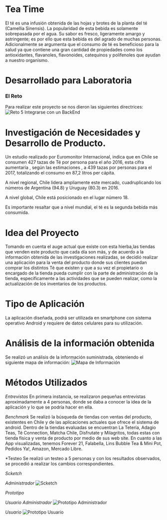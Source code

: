# Tea Time
El té es una infusión obtenida de las hojas y brotes de la planta del té (Camellia Sinensis).
La popularidad de esta bebida es solamente sobrepasada por el agua. Su sabor es fresco, ligeramente amargo y astringente; es por ello que esta bebida es del agrado de muchas personas.
Adicionalmente se argumenta que el consumo de té es beneficioso para la salud ya que contiene una gran cantidad de propiedades como los antioxidantes, flavanoles, flavonoides, catequinos y polifenoles que ayudan a nuestro organismo.

# Desarrollado para Laboratoria
### El Reto
Para realizar este proyecto se nos dieron las siguientes directrices:
![Reto 5 Integrarse con un BackEnd](https://image.ibb.co/hGCq7x/Captura_de_pantalla_2018_03_22_a_la_s_11_11_30_p_m.png)

# Investigación de Necesidades y Desarrollo de Producto.


Un estudio realizado por Euromonitor Internacional, indica que en Chile se consumen 427 tazas de Té por persona para el año 2016, esta cifra aumentaría , según las estimaciones , a 439 tazas por personas para el 2017, totalizando el consumo en 87,2 litros per cápita.

A nivel regional, Chile lidera ampliamente este mercado, cuadruplicando los números de Argentina (94.8) y Uruguay (80.3) en 2016.

A nivel global, Chile está posicionado en el lugar número 18.

Es importante resaltar que a nivel mundial, el té es la segunda bebida más consumida.

# Idea del Proyecto

Tomando en cuenta el auge actual que existe con esta hierba,las tiendas que venden este producto que cada día son más, y de acuerdo a la información obtenida de las investigaciones realizadas, se decidió realizar una aplicación para la venta del producto donde sus clientes puedan comprar los distintos Té que existen y que a su vez el propietario o encargado de la tienda pueda cumplir con la parte de administración de la tienda, específicamente a las actividades que se pueden realizar, como la actualización de los inventarios de los productos.

# Tipo de Aplicación

La aplicación diseñada, podrá ser utilizada en smartphone con sistema operativo Android y requiere de datos celulares para su utilización.



# Análisis de la información obtenida

Se realizó un análisis de la información suministrada, obteniendo el siguiente mapa de información:
![Mapa de Información](https://image.ibb.co/cyvcnx/Captura_de_pantalla_2018_03_23_a_la_s_1_29_10_a_m.png)


# Métodos Utilizados

*Entrevistas*
En primera instancia, se realizaron pequeñas entrevistas aproximadamente a 4 personas, donde se daba a conocer la idea de la aplicación y lo que se podría hacer en ella.

*Benchmark*
	Se realizó la búsqueda de tiendas con ventas del producto, existentes en Chile y de las aplicaciones actuales que ofrece el sistema de android.
	Dentro de la tiendas evaluadas se encuentran La Tetería, Adagio Teas, Té Connection, Matcha Chile, Disfrutate y Milagritos, todas estas con tienda física y venta de producto por medio de sus web site.
	En cuanto a las App visualizadas, tenemos Forever 21, Falabella, Lins Bubble Tea & Mini Pot, Pedidos Ya!, Amazon, Mercado Libre.

*Testeo
	Se realizó un testeo a 5 personas y con los resultados observados, se procedió a realizar los cambios correspondientes.

*Scketch*

*Administrador*
![Scketch](https://image.ibb.co/eXmYSx/Captura_de_pantalla_2018_03_23_a_la_s_1_08_04_a_m.png)

*Prototipo*

*Usuario Administrador*
![Prototipo Administrador](https://image.ibb.co/kY77nx/Captura_de_pantalla_2018_03_23_a_la_s_1_08_14_a_m.png)

*Usuario*
![Prototipo Usuario](https://image.ibb.co/huHU0H/Captura_de_pantalla_2018_03_23_a_la_s_1_08_20_a_m.png)





